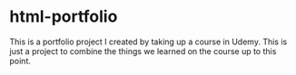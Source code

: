 # html-portfolio
This is a portfolio project I created by taking up a course in Udemy. This is just a project to combine the things we learned on the course up to this point. 
